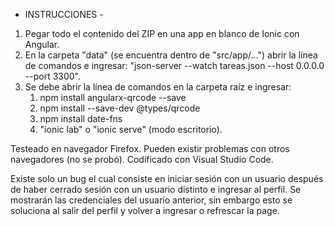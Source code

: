 - INSTRUCCIONES -

1. Pegar todo el contenido del ZIP en una app en blanco de Ionic con Angular. 
2. En la carpeta "data" (se encuentra dentro de "src/app/...") abrir la línea de comandos e ingresar: "json-server --watch tareas.json --host 0.0.0.0 --port 3300".
3. Se debe abrir la línea de comandos en la carpeta raíz e ingresar: 
    1. npm install angularx-qrcode --save
    2. npm install --save-dev @types/qrcode
    3. npm install date-fns
    4. "ionic lab" o "ionic serve" (modo escritorio).

Testeado en navegador Firefox. Pueden existir problemas con otros navegadores (no se probó).
Codificado con Visual Studio Code.

Existe solo un bug el cual consiste en iniciar sesión con un usuario después de haber cerrado sesión con un usuario distinto e ingresar al perfil. Se mostrarán las credenciales del usuario anterior, sin embargo esto se soluciona al salir del perfil y volver a ingresar o refrescar la page.

